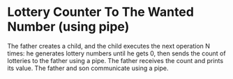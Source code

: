 # Lottery Counter To The Wanted Number (using pipe)

The father creates a child, and the child executes the next operation N times:
he generates lottery numbers until he gets 0, then sends the count of lotteries to the father using a pipe.
The father receives the count and prints its value. The father and son communicate using a pipe.
